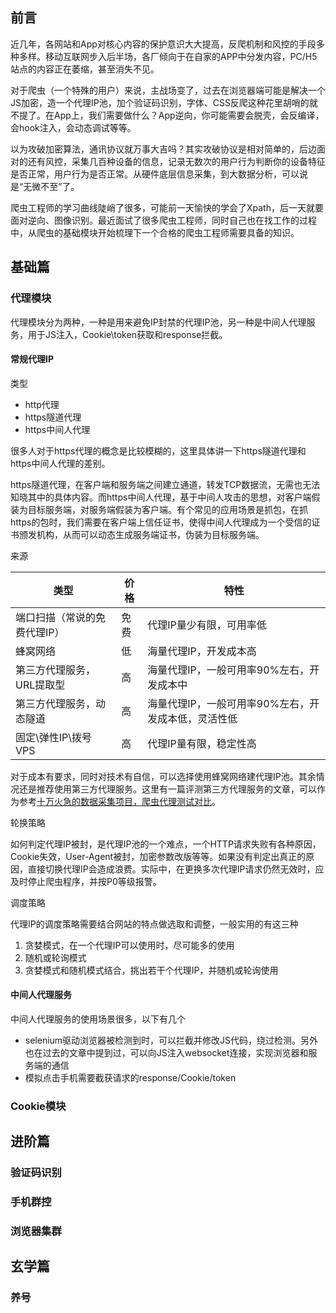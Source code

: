 ## 前言

近几年，各网站和App对核心内容的保护意识大大提高，反爬机制和风控的手段多种多样。移动互联网步入后半场，各厂倾向于在自家的APP中分发内容，PC/H5站点的内容正在萎缩，甚至消失不见。

对于爬虫（一个特殊的用户）来说，主战场变了，过去在浏览器端可能是解决一个JS加密，造一个代理IP池，加个验证码识别，字体、CSS反爬这种花里胡哨的就不提了。在App上，我们需要做什么？App逆向，你可能需要会脱壳，会反编译，会hook注入，会动态调试等等。

以为攻破加密算法，通讯协议就万事大吉吗？其实攻破协议是相对简单的，后边面对的还有风控，采集几百种设备的信息，记录无数次的用户行为判断你的设备特征是否正常，用户行为是否正常。从硬件底层信息采集，到大数据分析，可以说是“无微不至”了。

爬虫工程师的学习曲线陡峭了很多，可能前一天愉快的学会了Xpath，后一天就要面对逆向、图像识别。最近面试了很多爬虫工程师，同时自己也在找工作的过程中，从爬虫的基础模块开始梳理下一个合格的爬虫工程师需要具备的知识。

## 基础篇

### 代理模块
代理模块分为两种，一种是用来避免IP封禁的代理IP池，另一种是中间人代理服务，用于JS注入，Cookie\token获取和response拦截。

#### 常规代理IP
类型
* http代理
* https隧道代理
* https中间人代理

很多人对于https代理的概念是比较模糊的，这里具体讲一下https隧道代理和https中间人代理的差别。

https隧道代理，在客户端和服务端之间建立通道，转发TCP数据流，无需也无法知晓其中的具体内容。而https中间人代理，基于中间人攻击的思想，对客户端假装为目标服务端，对服务端假装为客户端。有个常见的应用场景是抓包，在抓https的包时，我们需要在客户端上信任证书，使得中间人代理成为一个受信的证书颁发机构，从而可以动态生成服务端证书，伪装为目标服务端。

来源

| 类型 | 价格 | 特性 |
|  ----  | ----  | ----  |
| 端口扫描（常说的免费代理IP） | 免费 | 代理IP量少有限，可用率低 |
| 蜂窝网络  | 低 | 海量代理IP，开发成本高 |
| 第三方代理服务，URL提取型 | 高 | 海量代理IP，一般可用率90%左右，开发成本中  |
| 第三方代理服务，动态隧道 | 高 | 海量代理IP，一般可用率90%左右，开发成本低，灵活性低  |
| 固定\弹性IP\拨号VPS | 高 | 代理IP量有限，稳定性高 |

对于成本有要求，同时对技术有自信，可以选择使用蜂窝网络建代理IP池。其余情况还是推荐使用第三方代理服务。这里有一篇评测第三方代理服务的文章，可以作为参考[十万火急的数据采集项目，爬虫代理测试对比](https://www.v2ex.com/t/537186)。

轮换策略

如何判定代理IP被封，是代理IP池的一个难点，一个HTTP请求失败有各种原因，Cookie失效，User-Agent被封，加密参数改版等等。如果没有判定出真正的原因，直接切换代理IP会造成浪费。实际中，在更换多次代理IP请求仍然无效时，应及时停止爬虫程序，并按P0等级报警。

调度策略

代理IP的调度策略需要结合网站的特点做选取和调整，一般实用的有这三种
1. 贪婪模式，在一个代理IP可以使用时，尽可能多的使用
2. 随机或轮询模式
3. 贪婪模式和随机模式结合，挑出若干个代理IP，并随机或轮询使用

#### 中间人代理服务
中间人代理服务的使用场景很多，以下有几个

* selenium驱动浏览器被检测到时，可以拦截并修改JS代码，绕过检测。另外也在过去的文章中提到过，可以向JS注入websocket连接，实现浏览器和服务端的通信
* 模拟点击手机需要截获请求的response/Cookie/token

### Cookie模块

## 进阶篇

### 验证码识别

### 手机群控

### 浏览器集群

## 玄学篇

### 养号